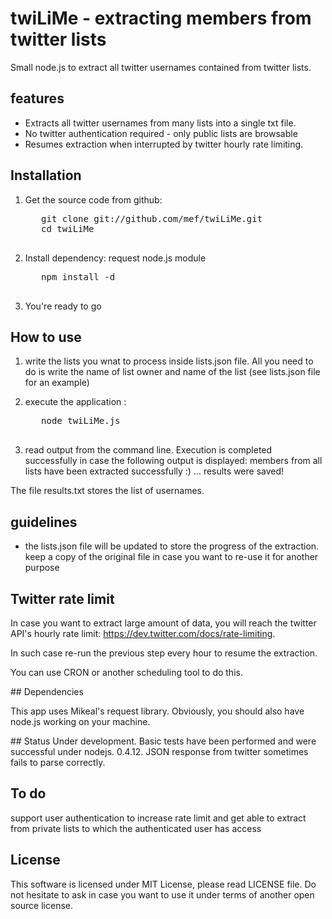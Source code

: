 # twiLiMe - extracting members from twitter lists

Small node.js to extract all twitter usernames contained from twitter lists.

## features
* Extracts all twitter usernames from many lists into a single txt file.
* No twitter authentication required - only public lists are browsable
* Resumes extraction when interrupted by twitter hourly rate limiting.

## Installation

1. Get the source code from github:
    <pre>
      git clone git://github.com/mef/twiLiMe.git 
      cd twiLiMe
    </pre>

2. Install dependency: request node.js module
    <pre>
      npm install -d
    </pre>

3. You're ready to go

## How to use

1. write the lists you wnat to process inside lists.json file. All you need to do is write the name of list owner and name of the list (see lists.json file for an example)

2. execute the application :
    <pre>
      node twiLiMe.js
    </pre>

3. read output from the command line. Execution is completed successfully in case the following output is displayed:
    members from all lists have been extracted successfully :)
    ... results were saved!
    
The file results.txt stores the list of usernames.

## guidelines
* the lists.json file will be updated to store the progress of the extraction. keep a copy of the original file in case you want to re-use it for another purpose 

## Twitter rate limit

In case you want to extract large amount of data, you will reach the twitter API's hourly rate limit: https://dev.twitter.com/docs/rate-limiting.

In such case re-run the previous step every hour to resume the extraction.

You can use CRON or another scheduling tool to do this.

## Dependencies

This app uses Mikeal's request library. Obviously, you should also have node.js working on your machine.

## Status
Under development. Basic tests have been performed and were successful under nodejs. 0.4.12.
JSON response from twitter sometimes fails to parse correctly.

## To do
support user authentication to increase rate limit and get able to extract from private lists to which the authenticated user has access

## License

This software is licensed under MIT License, please read LICENSE file. Do not hesitate to ask in case you want to use it under terms of another open source license.



